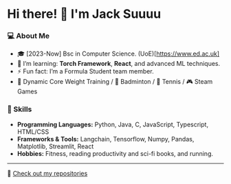 # Hi there! 👋 I'm Jack Suuuu

### 💻 About Me
- 🎓 [2023-Now] Bsc in Computer Science. (UoE)[https://www.ed.ac.uk]
- 🌱 I’m learning: **Torch Framework**, **React**, and advanced ML techniques.
- ⚡  Fun fact: I’m a Formula Student team member.
- 💪 Dynamic Core Weight Training / 🏸 Badminton / 🎾 Tennis / 🎮 Steam Games

### 🚀 Skills
- **Programming Languages:** Python, Java, C, JavaScript, Typescript, HTML/CSS
- **Frameworks & Tools:** Langchain, Tensorflow, Numpy, Pandas, Matplotlib, Streamlit, React
- **Hobbies:** Fitness, reading productivity and sci-fi books, and running.

---

📝 [Check out my repositories](https://github.com/JackSuuu?tab=repositories)
